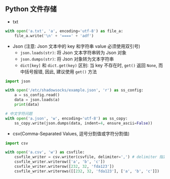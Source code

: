 ## Python 文件存储

* txt
```python
with open('a.txt', 'a', encoding='utf-8') as file_a:
    file_a.write('\n' + '====' + 'adf')
```

* Json (注意: Json 文本中的 key 和字符串 value 必须使用双引号)
    - `json.loads(str)`: 将 Json 文本字符串转为 Json 对象
    - `json.dumps(str)`: 将 Json 对象转为文本字符串
    - `dict[key]` 和 `dict.get(key)` 区别: 当 key 不存在时, `get()` 返回 `None`, 而中括号报错, 因此, 建议使用 `get()` 方法  
```python
import json

with open('/etc/shadowsocks/example.json', 'r') as ss_config:
    a = ss_config.read()
    data = json.loads(a)
    print(data)

# 中文字符问题
with open('a.json', 'w', encoding='utf-8') as ss_copy:
    ss_copy.write(json.dumps(data, indent=4, ensure_ascii=False))
```

* csv(Comma-Separated Values, 逗号分割值或字符分割值)
```python
import csv

with open('a.csv', 'w') as csvfile:
    csvfile_writer = csv.writer(csvfile, delimiter=',') # delimiter 指定分隔符, 默认为','
    csvfile_writer.writerow(['a', 'b', 'c'])
    csvfile_writer.writerow([232, 32, 'fda123'])
    csvfile_writer.writerows([[232, 32, 'fda123'], ['a', 'b', 'c']])
```
